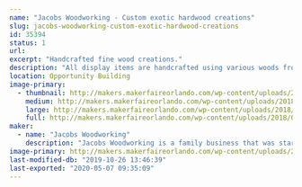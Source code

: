 ```yaml
---
name: "Jacobs Woodworking - Custom exotic hardwood creations"
slug: jacobs-woodworking-custom-exotic-hardwood-creations
id: 35394
status: 1
url: 
excerpt: "Handcrafted fine wood creations."
description: "All display items are handcrafted using various woods from common pine to exotic hardwoods like Purple Heart and Blood Wood.   Every item is one of a kind no two are alike.   We are also displaying boxes and artistic jewelry boxes that are available as a custome order."
location: Opportunity Building
image-primary:
  - thumbnail: http://makers.makerfaireorlando.com/wp-content/uploads/2018/08/9B76A9ED-2439-4843-8721-72CE89AC9206-150x150.jpeg
    medium: http://makers.makerfaireorlando.com/wp-content/uploads/2018/08/9B76A9ED-2439-4843-8721-72CE89AC9206-289x300.jpeg
    large: http://makers.makerfaireorlando.com/wp-content/uploads/2018/08/9B76A9ED-2439-4843-8721-72CE89AC9206-985x1024.jpeg
    full: http://makers.makerfaireorlando.com/wp-content/uploads/2018/08/9B76A9ED-2439-4843-8721-72CE89AC9206.jpeg
maker:
  - name: "Jacobs Woodworking"
    description: "Jacobs Woodworking is a family business that was started through that encouragement of my wife.   I have always loved working with wood, and have made things for our home and gifts for family for many years.  In 2011 I was in a car accident that has caused me to be unable to have a traditional job.  My wife encouraged me to do something I loved, even if it only for a few hours a day.  My family helps will all aspects of the business, my wife does the accounting and marketing, my daughter does the graphic design.  We made our debut at Maker’s Fair last year! "
image-primary: http://makers.makerfaireorlando.com/wp-content/uploads/2019/07/BEDD5F75-EC57-4AB3-8BF6-76AC9443B151-937x1024.jpeg
last-modified-db: "2019-10-26 13:46:39"
last-exported: "2020-05-07 09:35:09"
---
```

